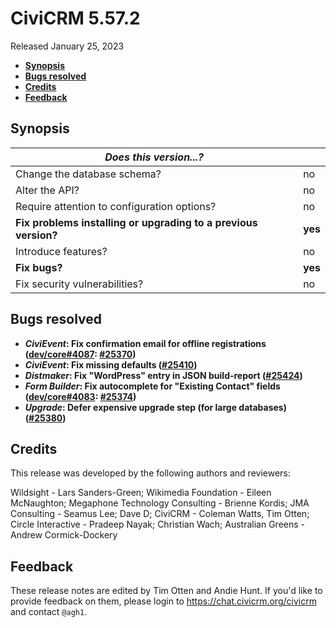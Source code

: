 # CiviCRM 5.57.2

Released January 25, 2023

- **[Synopsis](#synopsis)**
- **[Bugs resolved](#bugs)**
- **[Credits](#credits)**
- **[Feedback](#feedback)**

## <a name="synopsis"></a>Synopsis

| *Does this version...?*                                         |          |
| --------------------------------------------------------------- | -------- |
| Change the database schema?                                     | no       |
| Alter the API?                                                  | no       |
| Require attention to configuration options?                     | no       |
| **Fix problems installing or upgrading to a previous version?** | **yes**  |
| Introduce features?                                             | no       |
| **Fix bugs?**                                                   | **yes**  |
| Fix security vulnerabilities?                                   | no       |

## <a name="bugs"></a>Bugs resolved

* **_CiviEvent_: Fix confirmation email for offline registrations ([dev/core#4087](https://lab.civicrm.org/dev/core/-/issues/4087): [#25370](https://github.com/civicrm/civicrm-core/pull/25370))**
* **_CiviEvent_: Fix missing defaults ([#25410](https://github.com/civicrm/civicrm-core/pull/25410))**
* **_Distmaker_: Fix "WordPress" entry in JSON build-report ([#25424](https://github.com/civicrm/civicrm-core/pull/25424))**
* **_Form Builder_: Fix autocomplete for "Existing Contact" fields ([dev/core#4083](https://lab.civicrm.org/dev/core/-/issues/4083): [#25374](https://github.com/civicrm/civicrm-core/pull/25374))**
* **_Upgrade_: Defer expensive upgrade step (for large databases) ([#25380](https://github.com/civicrm/civicrm-core/pull/25380))**

## <a name="credits"></a>Credits

This release was developed by the following authors and reviewers:

Wildsight - Lars Sanders-Green; Wikimedia Foundation - Eileen McNaughton; Megaphone
Technology Consulting - Brienne Kordis; JMA Consulting - Seamus Lee; Dave D; CiviCRM -
Coleman Watts, Tim Otten; Circle Interactive - Pradeep Nayak; Christian Wach; Australian
Greens - Andrew Cormick-Dockery

## <a name="feedback"></a>Feedback

These release notes are edited by Tim Otten and Andie Hunt.  If you'd like to
provide feedback on them, please login to https://chat.civicrm.org/civicrm and
contact `@agh1`.
